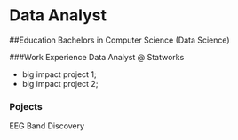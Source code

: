 # Data Analyst

##Education
Bachelors in Computer Science (Data Science)

###Work Experience 
Data Analyst @ Statworks
- big impact project 1;
- big impact project 2;

### Pojects
EEG Band Discovery
